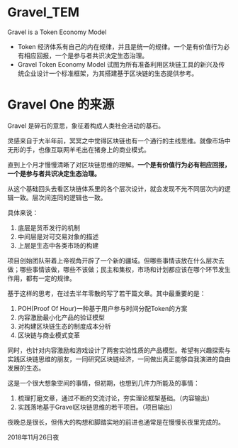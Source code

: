 # Gravel_TEM
Gravel is a Token Economy Model

* Token 经济体系有自己的内在规律，并且是统一的规律。一个是有价值行为必有相应回报，一个是参与者共识决定生态治理。
* Gravel Token Economy Model 试图为所有准备利用区块链工具的新兴及传统企业设计一个标准框架，为其搭建基于区块链的生态提供参考。

# Gravel One 的来源
Gravel 是碎石的意思，象征着构成人类社会活动的基石。

灵感来自于大半年前，冥冥之中觉得区块链也有一个通行的主线思维。就像市场中无形的手，也像互联网羊毛出在猪身上的商业模式。

直到上个月才慢慢清晰了对区块链思维的理解。**一个是有价值行为必有相应回报，一个是参与者共识决定生态治理。**

从这个基础回头去看区块链体系里的各个层次设计，就会发现不光不同层次内的逻辑一致。层次间连同的逻辑也一致。

具体来说：

1. 底层是货币发行的机制
1. 中间层是对可交易对象的描述
1. 上层是生态中各类市场的构建

项目创始团队带着上帝视角开辟了一个新的疆域。但哪些事情该放在什么层次去做；哪些事情该做，哪些不该做；民主和集权，市场和计划都应该在哪个环节发生作用，都有一定的规律。

基于这样的思考，在过去半年零散的写了若干篇文章。其中最重要的是：

1. POH(Proof Of Hour)一种基于用户参与时间分配Token的方案
2. 内容激励最小化产品的验证模型
3. 对构建区块链生态的制度成本分析
4. 区块链与商业模式变革

同时，也针对内容激励和游戏设计了两套实验性质的产品模型。希望有兴趣探索与实践区块链思维的朋友，一同研究区块链经济，一同做出真正能够自我演进的自由发展的生态。

这是一个很大想象空间的事情，但初期，也想到几件力所能及的事情：

1. 梳理打磨文章，通过不断的交流讨论，夯实理论框架基础。（内容输出）
2. 实践落地基于Gravel区块链思维的若干项目。（项目输出）

夜晚总是很长，但伟大的构想和脚踏实地的前进也通常是在慢慢长夜里完成的。

2018年11月26日夜
